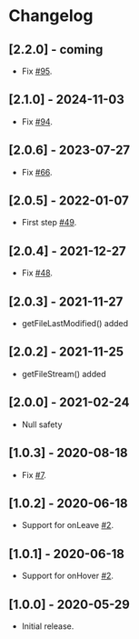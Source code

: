 # Changelog

## [2.2.0] - coming

* Fix [#95](https://github.com/deakjahn/flutter_dropzone/issues/95).

## [2.1.0] - 2024-11-03

* Fix [#94](https://github.com/deakjahn/flutter_dropzone/issues/94).

## [2.0.6] - 2023-07-27

* Fix [#66](https://github.com/deakjahn/flutter_dropzone/issues/66).

## [2.0.5] - 2022-01-07

* First step [#49](https://github.com/deakjahn/flutter_dropzone/pull/49).

## [2.0.4] - 2021-12-27

* Fix [#48](https://github.com/deakjahn/flutter_dropzone/issues/48).

## [2.0.3] - 2021-11-27

* getFileLastModified() added

## [2.0.2] - 2021-11-25

* getFileStream() added

## [2.0.0] - 2021-02-24

* Null safety

## [1.0.3] - 2020-08-18

* Fix [#7](https://github.com/deakjahn/flutter_dropzone/issues/7).

## [1.0.2] - 2020-06-18

* Support for onLeave [#2](https://github.com/deakjahn/flutter_dropzone/issues/2).

## [1.0.1] - 2020-06-18

* Support for onHover [#2](https://github.com/deakjahn/flutter_dropzone/issues/2).

## [1.0.0] - 2020-05-29

* Initial release.